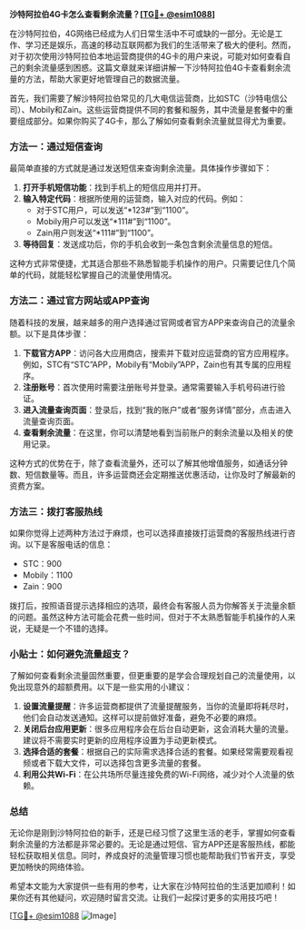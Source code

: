 **沙特阿拉伯4G卡怎么查看剩余流量？[[TG💪+ @esim1088](https://t.me/s/esim1088)]**

在沙特阿拉伯，4G网络已经成为人们日常生活中不可或缺的一部分。无论是工作、学习还是娱乐，高速的移动互联网都为我们的生活带来了极大的便利。然而，对于初次使用沙特阿拉伯本地运营商提供的4G卡的用户来说，可能对如何查看自己的剩余流量感到困惑。这篇文章就来详细讲解一下沙特阿拉伯4G卡查看剩余流量的方法，帮助大家更好地管理自己的数据流量。

首先，我们需要了解沙特阿拉伯常见的几大电信运营商，比如STC（沙特电信公司）、Mobily和Zain。这些运营商提供不同的套餐和服务，其中流量是套餐中的重要组成部分。如果你购买了4G卡，那么了解如何查看剩余流量就显得尤为重要。

### 方法一：通过短信查询

最简单直接的方式就是通过发送短信来查询剩余流量。具体操作步骤如下：

1. **打开手机短信功能**：找到手机上的短信应用并打开。
2. **输入特定代码**：根据所使用的运营商，输入对应的代码。例如：
   - 对于STC用户，可以发送“*123#”到“1100”。
   - Mobily用户可以发送“*111#”到“1100”。
   - Zain用户则发送“*111#”到“1100”。
3. **等待回复**：发送成功后，你的手机会收到一条包含剩余流量信息的短信。

这种方式非常便捷，尤其适合那些不熟悉智能手机操作的用户。只需要记住几个简单的代码，就能轻松掌握自己的流量使用情况。

### 方法二：通过官方网站或APP查询

随着科技的发展，越来越多的用户选择通过官网或者官方APP来查询自己的流量余额。以下是具体步骤：

1. **下载官方APP**：访问各大应用商店，搜索并下载对应运营商的官方应用程序。例如，STC有“STC”APP，Mobily有“Mobily”APP，Zain也有其专属的应用程序。
2. **注册账号**：首次使用时需要注册账号并登录。通常需要输入手机号码进行验证。
3. **进入流量查询页面**：登录后，找到“我的账户”或者“服务详情”部分，点击进入流量查询页面。
4. **查看剩余流量**：在这里，你可以清楚地看到当前账户的剩余流量以及相关的使用记录。

这种方式的优势在于，除了查看流量外，还可以了解其他增值服务，如通话分钟数、短信数量等。而且，许多运营商还会定期推送优惠活动，让你及时了解最新的资费方案。

### 方法三：拨打客服热线

如果你觉得上述两种方法过于麻烦，也可以选择直接拨打运营商的客服热线进行咨询。以下是客服电话的信息：

- STC：900
- Mobily：1100
- Zain：900

拨打后，按照语音提示选择相应的选项，最终会有客服人员为你解答关于流量余额的问题。虽然这种方法可能会花费一些时间，但对于不太熟悉智能手机操作的人来说，无疑是一个不错的选择。

### 小贴士：如何避免流量超支？

了解如何查看剩余流量固然重要，但更重要的是学会合理规划自己的流量使用，以免出现意外的超额费用。以下是一些实用的小建议：

1. **设置流量提醒**：许多运营商都提供了流量提醒服务，当你的流量即将耗尽时，他们会自动发送通知。这样可以提前做好准备，避免不必要的麻烦。
2. **关闭后台应用更新**：很多应用程序会在后台自动更新，这会消耗大量的流量。建议将不需要实时更新的应用程序设置为手动更新模式。
3. **选择合适的套餐**：根据自己的实际需求选择合适的套餐。如果经常需要观看视频或者下载大文件，可以选择包含更多流量的套餐。
4. **利用公共Wi-Fi**：在公共场所尽量连接免费的Wi-Fi网络，减少对个人流量的依赖。

### 总结

无论你是刚到沙特阿拉伯的新手，还是已经习惯了这里生活的老手，掌握如何查看剩余流量的方法都是非常必要的。无论是通过短信、官方APP还是客服热线，都能轻松获取相关信息。同时，养成良好的流量管理习惯也能帮助我们节省开支，享受更加畅快的网络体验。

希望本文能为大家提供一些有用的参考，让大家在沙特阿拉伯的生活更加顺利！如果你还有其他疑问，欢迎随时留言交流。让我们一起探讨更多的实用技巧吧！

[[TG💪+ @esim1088](https://t.me/s/esim1088) ![Image](https://i.postimg.cc/4NQfJmqS/Snipaste-2025-05-13-00-14-12.png)]